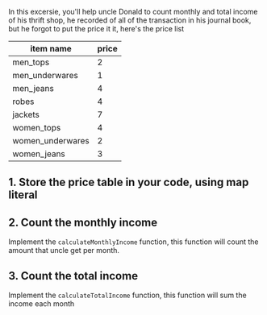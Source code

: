 In this excersie, you'll help uncle Donald to count monthly and total income of his thrift shop, he recorded of all of the transaction in his journal book, but he forgot to put the price it it, here's the price list

| item name        | price |
| ---------------- | ----- |
| men_tops         | 2     |
| men_underwares   | 1     |
| men_jeans        | 4     |
| robes            | 4     |
| jackets          | 7     |
| women_tops       | 4     |
| women_underwares | 2     |
| women_jeans      | 3     |

## 1. Store the price table in your code, using map literal

## 2. Count the monthly income

Implement the `calculateMonthlyIncome` function, this function will count the amount that uncle get per month.

## 3. Count the total income

Implement the `calculateTotalIncome` function, this function will sum the income each month
